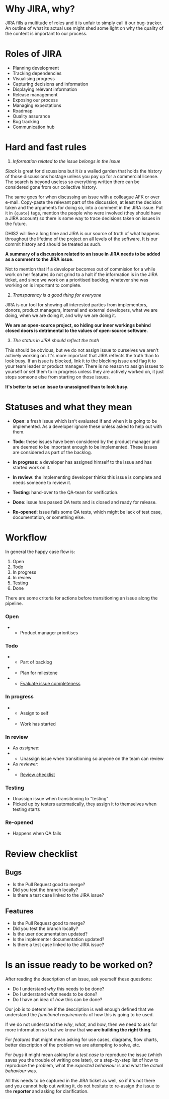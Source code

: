 # Why JIRA, why?

JIRA fills a multitude of roles and it is unfair to simply call it our
bug-tracker. An outline of what its actual use might shed some light on
why the quality of the content is important to our process.

# Roles of JIRA

- Planning development
- Tracking dependencies
- Visualising progress
- Capturing decisions and information
- Displaying relevant information
- Release management
- Exposing our process
- Managing expectations
- Roadmap
- Quality assurance
- Bug tracking
- Communication hub

# Hard and fast rules

1. _Information related to the issue belongs in the issue_

*Slack* is great for discussions but it *is* a walled garden that holds the
history of those discussions hostage unless you pay up for a commercial
license. The search is beyond useless so everything written there can be
considered gone from our collective history.

The same goes for when discussing an issue with a colleague AFK or over e-mail.
Copy-paste the relevant part of the discussion, at least the decision taken and
the arguments for doing so, into a comment in the JIRA issue. Put it in
`{quote}` tags, mention the people who were involved (they should have a JIRA
account) so there is some way to trace decisions taken on issues in the future.

DHIS2 will live a long time and JIRA is our source of truth of what happens
throughout the lifetime of the project on all levels of the software. It is our
commit history and should be treated as such.

**A summary of a discussion related to an issue in JIRA needs to be added as a
comment to the JIRA issue**. 

Not to mention that if a developer becomes out of commision for a while work on
her features do not grind to a halt if the information is in the JIRA ticket,
and since we work on a prioritised backlog, whatever she was working on is
important to complete.

2. _Transparency is a good thing for everyone_

JIRA is our tool for showing all interested parties from implementors, donors,
product managers, internal and external developers, what we are doing, when we
are doing it, and why we are doing it.

**We are an open-source project, so hiding our inner workings behind closed doors
is detrimental to the values of open-source software.**

3. _The status in JIRA should reflect the truth_

This should be obvious, but we do not assign issue to ourselves we aren't
actively working on. It's more important that JIRA reflects the truth than to
look busy. If an issue is blocked, link it to the blocking issue and flag it to
your team leader or product manager. There is no reason to assign issues to
yourself or set them to in progress unless they are actively worked on, it just
stops someone else from starting on those issues.

**It's better to set an issue to unassigned than to look busy.**

# Statuses and what they mean

* **Open**: a fresh issue which isn't evaluated if and when it is going
  to be implemented. As a developer ignore these unless asked to help
  out with them.

* **Todo**: these issues have been considered by the product manager and
  are deemed to be important enough to be implemented. These issues are
  considered as part of the backlog.

* **In progress**: a developer has assigned himself to the issue and has
  started work on it.

* **In review**: the implementing developer thinks this issue is complete and
  needs someone to review it.

* **Testing**: hand-over to the QA-team for verification.

* **Done**: issue has passed QA tests and is closed and ready for release.

* **Re-opened**: issue fails some QA tests, which might be lack of test case,
  documentation, or something else.

# Workflow

In general the happy case flow is:

1. Open
2. Todo
3. In progress
4. In review
5. Testing
6. Done

There are some criteria for actions before transitioning an issue along the
pipeline.

### Open

* * Product manager prioritises

### Todo

* * Part of backlog
* * Plan for milestone
* * [Evaluate issue completeness](#is-an-issue-ready-to-be-worked-on)

### In progress

* * Assign to self
* * Work has started

### In review

* As *assignee*: 
* * Unassign issue when transitioning so anyone on the team can review
* As *reviewer*:
* * [Review checklist](#review-checklist)

### Testing

* Unassign issue when transitioning to "testing"
* Picked up by testers automatically, they assign it to themselves when testing
  starts

### Re-opened

* Happens when QA fails

# Review checklist

## Bugs

* Is the Pull Request good to merge?
* Did you test the branch locally?
* Is there a test case linked to the JIRA issue?

## Features

* Is the Pull Request good to merge?
* Did you test the branch locally?
* Is the user documentation updated?
* Is the implementer documentation updated?
* Is there a test case linked to the JIRA issue?

# Is an issue ready to be worked on?

After reading the description of an issue, ask yourself these questions:

* Do I understand *why* this needs to be done?
* Do I understand *what* needs to be done?
* Do I have an idea of *how* this can be done?

Our job is to determine if the description is well enough defined that
we understand the *functional requirements* of how this is going to be
used.

If we do not understand the *why*, *what*, and *how*, then we need to
ask for more information so that we know that **we are building the
right thing**.

For *features* that might mean asking for use cases, diagrams, flow
charts, better description of the problem we are attempting to solve,
etc.

For *bugs* it might mean asking for a *test case* to reproduce the issue
(which saves you the trouble of writing one later), or a step-by-step
list of how to reproduce the problem, what the *expected behaviour* is
and what the *actual behaviour* was.

All this needs to be captured in the JIRA ticket as well, so if it's not
there and you cannot help out writing it, do not hesitate to re-assign
the issue to the **reporter** and asking for clarification.
